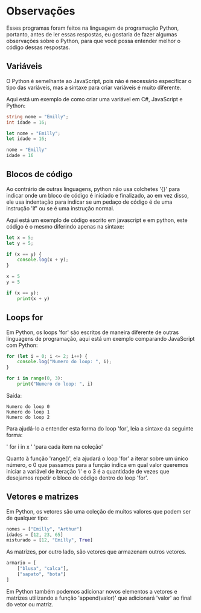 # Observações

Esses programas foram feitos na linguagem de programação Python, portanto, antes de ler essas
respostas, eu gostaria de fazer algumas observações sobre o Python, para que você possa
entender melhor o código dessas respostas.

## Variáveis

O Python é semelhante ao JavaScript, pois não é necessário especificar o tipo das variáveis,
mas a sintaxe para criar variáveis é muito diferente.

Aqui está um exemplo de como criar uma variável em C#, JavaScript e Python:

```csharp
string nome = "Emilly";
int idade = 16;
```

```javascript
let nome = "Emilly";
let idade = 16;
```

```python
nome = "Emilly"
idade = 16
```

## Blocos de código

Ao contrário de outras linguagens, python não usa colchetes '{}' para indicar onde um bloco de
código é iniciado e finalizado, ao em vez disso, ele usa indentação para indicar se um pedaço
de código é de uma instrução 'if' ou se é uma instrução normal.

Aqui está um exemplo de código escrito em javascript e em python, este código é o mesmo
diferindo apenas na sintaxe:

```javascript
let x = 5;
let y = 5;

if (x == y) {
    console.log(x + y);
}
```

```python
x = 5
y = 5

if (x == y):
    print(x + y)
```

## Loops for

Em Python, os loops 'for' são escritos de maneira diferente de outras linguagens de programação,
aqui está um exemplo comparando JavaScript com Python:

```javascript
for (let i = 0; i <= 2; i++) {
    console.log("Numero do loop: ", i);
}
```

```python
for i in range(0, 3):
    print("Numero do loop: ", i)
```

Saída:
```shell
Numero do loop 0
Numero do loop 1
Numero do loop 2
```

Para ajudá-lo a entender esta forma do loop 'for', leia a sintaxe da seguinte forma:

'   for     i   in    x   '
'para cada item na coleção'

Quanto à função 'range()', ela ajudará o loop 'for' a iterar sobre um único número, o 0 que
passamos para a função indica em qual valor queremos iniciar a variável de iteração 'i' e o 3 é
a quantidade de vezes que desejamos repetir o bloco de código dentro do loop 'for'.

## Vetores e matrizes

Em Python, os vetores são uma coleção de muitos valores que podem ser de qualquer tipo:

```python
nomes = ["Emilly", "Arthur"]
idades = [12, 23, 65]
misturado = [12, "Emilly", True]
```
As matrizes, por outro lado, são vetores que armazenam outros vetores.

```python
armario = [
    ["blusa", "calca"],
    ["sapato", "bota"]
]
```

Em Python também podemos adicionar novos elementos a vetores e matrizes utilizando a função
'append(valor)' que adicionará 'valor' ao final do vetor ou matriz.
